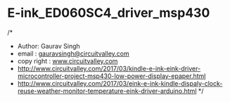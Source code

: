 # E-ink_ED060SC4_driver_msp430
/* 
 * Author: Gaurav Singh
 * email : gauravsingh@circuitvalley.com
 * copy right : www.circuitvalley.com 
 * http://www.circuitvalley.com/2017/03/kindle-e-ink-eink-driver-microcontroller-project-msp430-low-power-display-epaper.html
 * http://www.circuitvalley.com/2017/03/eink-e-ink-kindle-dispaly-clock-reuse-weather-monitor-temperature-eink-driver-arduino.html
 */
